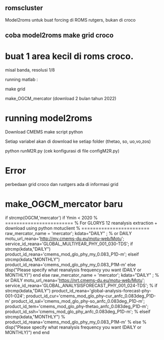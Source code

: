 ## romscluster

Model2roms untuk buat forcing di ROMS rutgers, bukan di croco

## coba model2roms make grid croco

# buat 1 area kecil di roms croco. 

misal banda, resolusi 1/8

running matlab :

make grid

make_OGCM_mercator (download 2 bulan tahun 2022)

# running model2roms
Download CMEMS make script python

Setiap variabel akan di download ke setiap folder (thetao, so, uo,vo,zos)

python runM2R.py (cek konfigurasi di file configM2R.py)


# Error

perbedaan grid croco dan rustgers ada di informasi grid


# make_OGCM_mercator baru


if strcmp(OGCM,'mercator')
    if Ymin < 2020
        % ========================
        % For GLORYS 12 reanalysis extraction + download using python motuclient
        % ========================
        raw_mercator_name = 'mercator';
        kdata="DAILY" ; % or DAILY
        motu_url_reana='http://my.cmems-du.eu/motu-web/Motu';
        service_id_reana='GLOBAL_MULTIYEAR_PHY_001_030-TDS';
        if strcmp(kdata,"DAILY")
            product_id_reana='cmems_mod_glo_phy_my_0.083_P1D-m';
        elseif strcmp(kdata,"MONTHLY")
            product_id_reana='cmems_mod_glo_phy_my_0.083_P1M-m'
        else
            disp("Please specify what reanalysis frequency you want (DAILY or MONTHLY)")
        end
    else
        raw_mercator_name = 'mercator';
        kdata="DAILY" ; % or DAILY
        motu_url_reana='https://nrt.cmems-du.eu/motu-web/Motu';
        service_id_reana='GLOBAL_ANALYSISFORECAST_PHY_001_024-TDS';
%         if strcmp(kdata,"DAILY")
        product_id_reana='global-analysis-forecast-phy-001-024';
        product_id_cur='cmems_mod_glo_phy-cur_anfc_0.083deg_P1D-m'
        product_id_sal='cmems_mod_glo_phy-so_anfc_0.083deg_P1D-m';
        product_id_tem='cmems_mod_glo_phy-thetao_anfc_0.083deg_P1D-m';
        product_id_ssh='cmems_mod_glo_phy_anfc_0.083deg_P1D-m';
%         elseif strcmp(kdata,"MONTHLY")
%             product_id_reana='cmems_mod_glo_phy_my_0.083_P1M-m'
%         else
%             disp("Please specify what reanalysis frequency you want (DAILY or MONTHLY)")
    end
end
